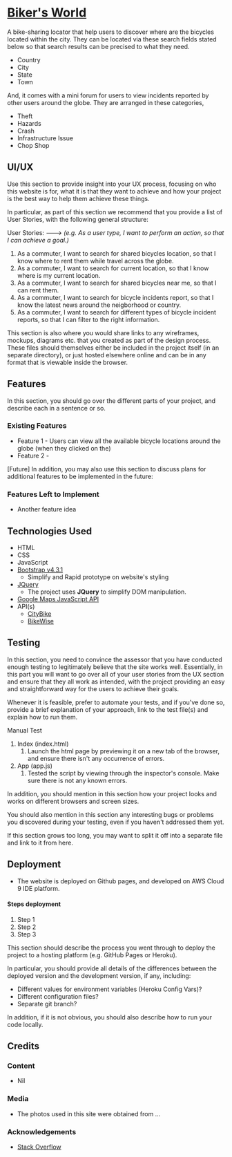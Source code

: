 # [Biker's World](https://naturaldev0.github.io/p2-bikers-world/)

A bike-sharing locator that help users to discover where are the bicycles located within the city.
They can be located via these search fields stated below so that search results can be precised to what they need.
<ul>
    <li>Country</li>
    <li>City</li>
    <li>State</li>
    <li>Town</li>
</ul>

And, it comes with a mini forum for users to view incidents reported by other users around the globe.
They are arranged in these categories,
 <ul>
    <li>Theft</li>
    <li>Hazards</li>
    <li>Crash</li>
    <li>Infrastructure Issue</li>
    <li>Chop Shop</li>
</ul>

## UI/UX   
 
Use this section to provide insight into your UX process, focusing on who this website is for, what it is that they want to achieve and how your project is the best way to help them achieve these things.

In particular, as part of this section we recommend that you provide a list of User Stories, with the following general structure:

User Stories:
---> <i>(e.g. As a user type, I want to perform an action, so that I can achieve a goal.)</i>
1. As a commuter, I want to search for shared bicycles location, so that I know where to rent them while travel across the globe.
2. As a commuter, I want to search for current location, so that I know where is my current location.
3. As a commuter, I want to search for shared bicycles near me, so that I can rent them.
4. As a commuter, I want to search for bicycle incidents report, so that I know the latest news around the neigborhood or country.
5. As a commuter, I want to search for different types of bicycle incident reports, so that I can filter to the right information.

This section is also where you would share links to any wireframes, mockups, diagrams etc. that you created as part of the design process. These files should themselves either be included in the project itself (in an separate directory), or just hosted elsewhere online and can be in any format that is viewable inside the browser.

## Features

In this section, you should go over the different parts of your project, and describe each in a sentence or so.

 
### Existing Features

- Feature 1 - Users can view all the available bicycle locations around the globe (when they clicked on the)
- Feature 2 - 

[Future]
In addition, you may also use this section to discuss plans for additional features to be implemented in the future:

### Features Left to Implement
- Another feature idea

## Technologies Used

- HTML
- CSS
- JavaScript
- [Bootstrap v4.3.1](https://getbootstrap.com/)
    - Simplify and Rapid prototype on website's styling
- [JQuery](https://jquery.com)
    - The project uses **JQuery** to simplify DOM manipulation.
- [Google Maps JavaScript API](https://developers.google.com/maps/documentation/javascript/tutorial)
- API(s)
    - [CityBike](https://api.citybik.es/v2/)
    - [BikeWise](https://bikewise.org/documentation/api_v2)

## Testing

In this section, you need to convince the assessor that you have conducted enough testing to legitimately believe that the site works well. Essentially, in this part you will want to go over all of your user stories from the UX section and ensure that they all work as intended, with the project providing an easy and straightforward way for the users to achieve their goals.

Whenever it is feasible, prefer to automate your tests, and if you've done so, provide a brief explanation of your approach, link to the test file(s) and explain how to run them.

Manual Test
1. Index (index.html)
    1. Launch the html page by previewing it on a new tab of the browser, and ensure there isn't any occurrence of errors.
2. App (app.js)
    1. Tested the script by viewing through the inspector's console. Make sure there is not any known errors.


In addition, you should mention in this section how your project looks and works on different browsers and screen sizes.

You should also mention in this section any interesting bugs or problems you discovered during your testing, even if you haven't addressed them yet.

If this section grows too long, you may want to split it off into a separate file and link to it from here.

## Deployment

- The website is deployed on Github pages, and developed on AWS Cloud 9 IDE platform.

#### Steps deployment

<ol>
    <li>Step 1</li>
    <li>Step 2</li>
    <li>Step 3</li>
</ol>

This section should describe the process you went through to deploy the project to a hosting platform (e.g. GitHub Pages or Heroku).

In particular, you should provide all details of the differences between the deployed version and the development version, if any, including:
- Different values for environment variables (Heroku Config Vars)?
- Different configuration files?
- Separate git branch?

In addition, if it is not obvious, you should also describe how to run your code locally.


## Credits

### Content
- Nil

### Media
- The photos used in this site were obtained from ...

### Acknowledgements
- [Stack Overflow](https://stackoverflow.com/)
